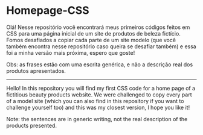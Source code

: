 # Homepage-CSS

Olá!
Nesse repositório você encontrará meus primeiros códigos feitos em CSS para uma página inicial de um site de produtos de beleza fictício.
Fomos desafiados a copiar cada parte de um site modelo (que você também encontra nesse repositório caso queira se desafiar também) e essa foi a minha versão mais próxima, espero que goste!

Obs: as frases estão com uma escrita genérica, e não a descrição real dos produtos apresentados.

-----------------------------------------------------------------------------------------------------------------------------------------------------------------------------

Hello!
In this repository you will find my first CSS code for a home page of a fictitious beauty products website.
We were challenged to copy every part of a model site (which you can also find in this repository if you want to challenge yourself too) and this was my closest version, I hope you like it!

Note: the sentences are in generic writing, not the real description of the products presented.
